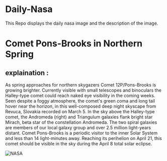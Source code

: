 # Daily-Nasa

This Repo displays the daily nasa image and the description of the image.

<!--NASA-->
# Comet Pons-Brooks in Northern Spring
## explaination :

As spring approaches for northern skygazers Comet 12P/Pons-Brooks is growing brighter. Currently visible with small telescopes and binoculars the Halley-type comet could reach naked eye visibility in the coming weeks. Seen despite a foggy atmosphere, the comet's green coma and long tail hover near the horizon, in this well-composed deep night skyscape from Revuca, Slovakia recorded on March 5. In the sky above the Halley-type comet, the Andromeda (right) and Triangulum galaxies flank bright star Mirach, beta star of the constellation Andromeda. The two spiral galaxies are members of our local galaxy group and over 2.5 million light-years distant. Comet Pons-Brooks is a periodic visitor to the inner Solar System and less than 14 light-minutes away. Reaching its perihelion on April 21, this comet should be visible in the sky during the April 8 total solar eclipse.

![NASA](https://apod.nasa.gov/apod/image/2403/2024_03_05_Pons-Brooks_Revuca_1200px.png)
<!--/NASA-->